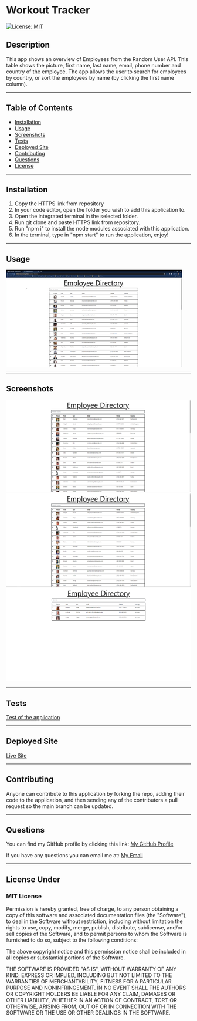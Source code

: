 # Workout Tracker
[![License: MIT](https://img.shields.io/badge/License-MIT-yellow.svg)](https://opensource.org/licenses/MIT)

## Description 
This app shows an overview of Employees from the Random User API. This table shows the picture, first name, last name, email, phone number and country of the employee. The app allows the user to search for employees by country, or sort the employees by name (by clicking the first name column).


---

## Table of Contents

* [Installation](#installation)
* [Usage](#usage)
* [Screenshots](#screenshots)
* [Tests](#tests)
* [Deployed Site](#deployed-site)
* [Contributing](#contributing)
* [Questions](#questions)
* [License](#license)


---

## Installation
1) Copy the HTTPS link from repository 
2) In your code editor, open the folder you wish to add this application to. 
3) Open the integrated terminal in the selected folder. 
4) Run git clone and paste HTTPS link from repository. 
5) Run "npm i" to install  the node modules associated with this application.
6) In the terminal, type in "npm start" to run the application, enjoy!

---

## Usage 
![Applicaton in use](public/reference/giphy.gif)

---

## Screenshots
![Workout-Tracker](public/reference/1.png)
![Workout-Tracker](public/reference/2.png)
![Workout-Tracker](public/reference/3.png)


---

## Tests
[Test of the application](https://drive.google.com/file/d/1-bL8aDqFU5EzZK9cnb9tfC6dnDS1h8dL/view?usp=sharing)

---

## Deployed Site
[Live Site](https://mrosavourazeris.github.io/employee-directory/)

---

## Contributing
Anyone can contribute to this application by forking the repo, adding their code to the application, and then sending any of the contributors a pull request so the main branch can be updated.

---

## Questions

You can find my GitHub profile by clicking this link: [My GitHub Profile](https://github.com/mrosavourazeris)

If you have any questions you can email me at: [My Email](test@test.com)

---

## License Under

### MIT License

Permission is hereby granted, free of charge, to any person obtaining a copy
of this software and associated documentation files (the "Software"), to deal
in the Software without restriction, including without limitation the rights
to use, copy, modify, merge, publish, distribute, sublicense, and/or sell
copies of the Software, and to permit persons to whom the Software is
furnished to do so, subject to the following conditions:

The above copyright notice and this permission notice shall be included in all
copies or substantial portions of the Software.

THE SOFTWARE IS PROVIDED "AS IS", WITHOUT WARRANTY OF ANY KIND, EXPRESS OR
IMPLIED, INCLUDING BUT NOT LIMITED TO THE WARRANTIES OF MERCHANTABILITY,
FITNESS FOR A PARTICULAR PURPOSE AND NONINFRINGEMENT. IN NO EVENT SHALL THE
AUTHORS OR COPYRIGHT HOLDERS BE LIABLE FOR ANY CLAIM, DAMAGES OR OTHER
LIABILITY, WHETHER IN AN ACTION OF CONTRACT, TORT OR OTHERWISE, ARISING FROM,
OUT OF OR IN CONNECTION WITH THE SOFTWARE OR THE USE OR OTHER DEALINGS IN THE
SOFTWARE.
